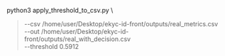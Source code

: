 python3 apply_threshold_to_csv.py \
>   --csv /home/user/Desktop/ekyc-id-front/outputs/real_metrics.csv \
>   --out /home/user/Desktop/ekyc-id-front/outputs/real_with_decision.csv \
>   --threshold 0.5912
